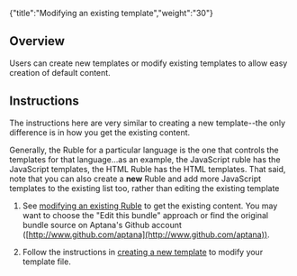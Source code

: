 {"title":"Modifying an existing template","weight":"30"}

## Overview

Users can create new templates or modify existing templates to allow easy creation of default content.

## Instructions

The instructions here are very similar to creating a new template--the only difference is in how you get the existing content.

Generally, the Ruble for a particular language is the one that controls the templates for that language...as an example, the JavaScript ruble has the JavaScript templates, the HTML Ruble has the HTML templates. That said, note that you can also create a **new** Ruble and add more JavaScript templates to the existing list too, rather than editing the existing template

1. See [modifying an existing Ruble](/docs/appc/Axway_Appcelerator_Studio/Axway_Appcelerator_Studio_Guide/Customizing_Studio/Rubles/Modifying_an_existing_Ruble/) to get the existing content. You may want to choose the "Edit this bundle" approach or find the original bundle source on Aptana's Github account ([http://www.github.com/aptana](http://www.github.com/aptana)).

2. Follow the instructions in [creating a new template](/docs/appc/Axway_Appcelerator_Studio/Axway_Appcelerator_Studio_Guide/Customizing_Studio/Templates/Creating_a_new_template/) to modify your template file.
